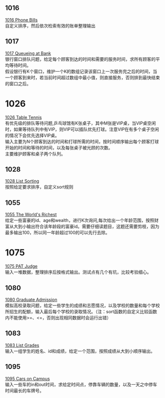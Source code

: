 ## 1016
[1016 Phone Bills](https://pintia.cn/problem-sets/994805342720868352/problems/994805493648703488)  
自定义排序，然后依次检索有效的账单整理输出  

## 1017
[1017 Queueing at Bank](https://pintia.cn/problem-sets/994805342720868352/problems/994805491530579968)  
银行窗口排队问题，给定每个顾客到达的时间和需要的服务时间，求所有顾客的平均等待时间。  
假设银行有K个窗口，维护一个K的数组记录该窗口上一次服务完之后的时间，当一个顾客到来时，若当前时间超过数组中最小值，则直接服务，否则排到最快结束的窗口之后。  

# 1026
[1026 Table Tennis](https://pintia.cn/problem-sets/994805342720868352/problems/994805472333250560)  
有优先级的排队等待问题,乒乓球馆有K张桌子，其中M张是VIP桌，当VIP桌空闲时，如果等待队列中有VIP，则VIP可以插队优先打球。注意VIP在有多个桌子空闲的情况下会优先选择VIP桌。  
输入主要为N个顾客到达的时间和打球所需的时间，按时间顺序输出每个顾客打球开始的时间和等待的时间，以及每张桌子被光顾的次数。  
主要维护顾客和桌子两个队列。  

## 1028
[1028 List Sorting](https://pintia.cn/problem-sets/994805342720868352/problems/994805468327690240)  
按照给定要求排序，自定义sort规则  

## 1055
[1055 The World's Richest](https://pintia.cn/problem-sets/994805342720868352/problems/994805421066272768)  
给定一些富豪的id、age和wealth，进行K次询问,每次给出一个年龄范围，按照财富从大到小输出符合该年龄段的富豪id。需要仔细读题目，这题还需要剪枝，因为最多输出100，所以同一年龄超过100的可以先行去除。  

# 1075
[1075 PAT Judge](https://pintia.cn/problem-sets/994805342720868352/problems/994805393241260032)  
输入一堆数据，整理排序后按格式输出。测试点有几个有坑，比较考验细心。  

## 1080
[1080 Graduate Admission](https://pintia.cn/problem-sets/994805342720868352/problems/994805387268571136)  
模拟高校录取问题，给定一些学生的成绩和志愿情况，以及学校的数量和每个学校所招生的配额，输入最后每个学校的录取情况。（注：sort函数的自定义比较函数内不能使用>=、<=，否则出现相同数据时会运行出错）  

## 1083
[1083 List Grades](https://pintia.cn/problem-sets/994805342720868352/problems/994805383929905152)  
输入一组学生的姓名、id和成绩，给定一个范围，按照成绩从大到小顺序输出。  

## 1095
[1095 Cars on Campus](https://pintia.cn/problem-sets/994805342720868352/problems/994805371602845696)  
输入一些车的in和out时间，求给定时间点，停靠车辆的数量，以及一天之中停车时间最长的车牌号。  




